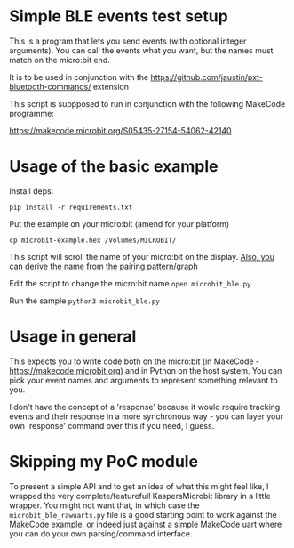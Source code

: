 # Simple BLE events test setup

This is a program that lets you send events (with optional integer arguments). You can call the events what you want, but the names must match on the micro:bit end.

It is to be used in conjunction with the https://github.com/jaustin/pxt-bluetooth-commands/ extension

This script is suppposed to run in conjunction with the following MakeCode programme:

https://makecode.microbit.org/S05435-27154-54062-42140

# Usage of the basic example

Install deps:

```pip install -r requirements.txt```

Put the example on your micro:bit (amend for your platform)

```cp microbit-example.hex /Volumes/MICROBIT/```

This script will scroll the name of your micro:bit on the display. [Also, you can derive the name from the pairing pattern/graph](https://support.microbit.org/support/solutions/articles/19000067679-how-to-find-the-name-of-your-micro-bit#:~:text=Finding%20the%20name%20of%20the%20micro%3Abit%20from%20the%20pairing%20pattern)

Edit the script to change the micro:bit name
```open microbit_ble.py```

Run the sample
```python3 microbit_ble.py```

# Usage in general

This expects you to write code both on the micro:bit (in MakeCode - https://makecode.microbit.org) and in Python on the host system. You can pick your event names and arguments to represent something relevant to you. 

I don't have the concept of a 'response' because it would require tracking events and their response in a more synchronous way - you can layer your own 'response' command over this if you need, I guess.

# Skipping my PoC module

To present a simple API and to get an idea of what this might feel like, I wrapped the very complete/featurefull KaspersMicrobit library in a little wrapper. You might not want that, in which case the `microbit_ble_rawuarts.py` file is a good starting point to work against the MakeCode example, or indeed just against a simple MakeCode uart where you can do your own parsing/command interface.
